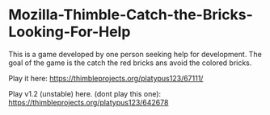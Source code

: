 # Mozilla-Thimble-Catch-the-Bricks-Looking-For-Help
This is a game developed by one person seeking help for development.
The goal of the game is the catch the red bricks ans avoid the colored bricks.

Play it here: 
https://thimbleprojects.org/platypus123/67111/

Play v1.2 (unstable) here. (dont play this one):
https://thimbleprojects.org/platypus123/642678
